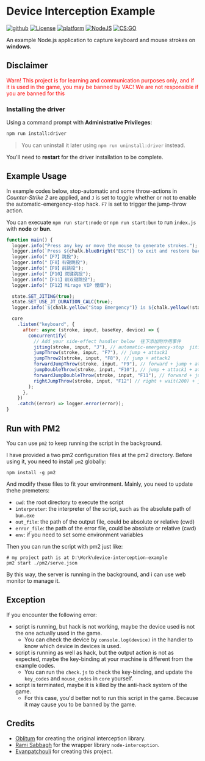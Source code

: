 # Device Interception Example

<p align="left">
  <a href="#"><img alt="github" src="https://img.shields.io/badge/Github-grey.svg"></a>
  <a href="#"><img alt="License" src="https://img.shields.io/badge/license-LGPL3-green.svg"></a>
  <a href="#"><img alt="platform" src="https://img.shields.io/badge/os-windows_11-blue.svg"></a>
  <a href="#"><img alt="NodeJS" src="https://img.shields.io/badge/NodeJS-16+-green.svg"></a>
  <a href="#"><img alt="CS:GO" src="https://img.shields.io/badge/CS:GO-black.svg"></a>
</p>

An example Node.js application to capture keyboard and mouse strokes on **windows**.

## Disclaimer

<font color="red">Warn! This project is for learning and communication purposes only, and if it is used in the game, you may be banned by VAC! We are not responsible if you are banned for this</font>

### Installing the driver

Using a command prompt with **Administrative Privileges**:

```cmd
npm run install:driver
```

> You can uninstall it later using `npm run uninstall:driver` instead.

You'll need to **restart** for the driver installation to be complete.

## Example Usage

In example codes below, stop-automatic and some throw-actions in _Counter-Strike 2_ are applied, and `J` is set to toggle whether or not to enable the automatic-emergency-stop hack. `F7` is set to trigger the jump-throw action.

You can execuate `npm run start:node` or `npm run start:bun` to run `index.js` with **node** or **bun**.

```javascript
function main() {
  logger.info("Press any key or move the mouse to generate strokes.");
  logger.info(`Press ${chalk.blueBright("ESC")} to exit and restore back control.`);
  logger.info("【F7】跳投");
  logger.info("【F8】右键跳投");
  logger.info("【F9】前跳投");
  logger.info("【F10】双键跳投");
  logger.info("【F11】前双键跳投");
  logger.info("【F12】Mirage VIP 慢烟");

  state.SET_JITING(true);
  state.SET_USE_JT_DURATION_CALC(true);
  logger.info(`${chalk.yellow("Stop Emergency")} is ${chalk.yellow(!state.useJiting ? "disabled" : "enabled")}`);

  core
    .listen("keyboard", {
      after: async (stroke, input, baseKey, device) => {
        concurrentify(
          // Add your side-effect handler below  往下添加附作用事件
          jiting(stroke, input, "J"), // automatic-emergency-stop  jiting(stroke, input, "J", "K"), set the fourth parameter to switch the duration key.
          jumpThrow(stroke, input, "F7"), // jump + attack1
          jumpThrow2(stroke, input, "F8"), // jump + attack2
          forwardJumpThrow(stroke, input, "F9"), // forward + jump + attack1
          jumpDoubleThrow(stroke, input, "F10"), // jump + attack1 + attack2
          forwardJumpDoubleThrow(stroke, input, "F11"), // forward + jump + attack1 + attack2
          rightJumpThrow(stroke, input, "F12") // right + wait(200) + jump + attack1
        );
      },
    })
    .catch((error) => logger.error(error));
}
```

## Run with PM2

You can use `pm2` to keep running the script in the background.

I have provided a two pm2 configuration files at the pm2 directory. Before using it, you need to install `pm2` globally:

```shell
npm install -g pm2
```

And modify these files to fit your environment. Mainly, you need to update thehe premeters:

- `cwd`: the root directory to execute the script
- `interpreter`: the interpreter of the script, such as the absolute path of `bun.exe`
- `out_file`: the path of the output file, could be absolute or relative (cwd)
- `error_file`: the path of the error file, could be absolute or relative (cwd)
- `env`: if you need to set some environment variables

Then you can run the script with pm2 just like:

```shell
# my project path is at D:\Work\device-interception-example
pm2 start ./pm2/serve.json
```

By this way, the server is running in the background, and i can use web monitor to manage it.

## Exception

If you encounter the following error:

- script is running, but hack is not working, maybe the device used is not the one actually used in the game.
  - You can check the device by `console.log(device)` in the handler to know which device in devices is used.
- script is running as well as hack, but the output action is not as expected, maybe the key-binding at your machine is different from the example codes.
  - You can run the `check.js` to check the key-binding, and update the `key_codes` and `mouse_codes` in `core` yourself.
- script is terminated, maybe it is killed by the anti-hack system of the game.
  - For this case, you'd better not to run this script in the game. Because it may cause you to be banned by the game.

## Credits

- [Oblitum] for creating the original interception library.
- [Rami Sabbagh] for the wrapper library `node-interception`.
- [Evanpatchouli] for creating this project.

[GitHub]: https://github.com/Evanpatchouli/device-interception-example
[Driver]: https://github.com/oblitum/Interception
[Oblitum]: https://github.com/oblitum
[node-interception]: https://github.com/Rami-Sabbagh/node-interception
[Rami Sabbagh]: https://github.com/Rami-Sabbagh
[Evanpatchouli]: https://github.com/Evanpatchouli
